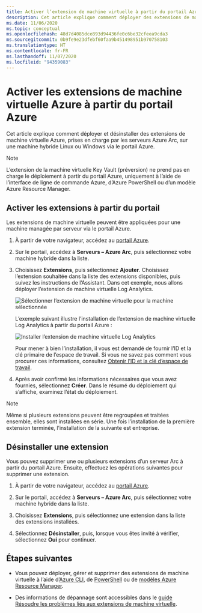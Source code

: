 ```yaml
---
title: Activer l’extension de machine virtuelle à partir du portail Azure
description: Cet article explique comment déployer des extensions de machine virtuelle sur des serveurs Azure Arc exécutés dans des environnements cloud hybrides à partir du portail Azure.
ms.date: 11/06/2020
ms.topic: conceptual
ms.openlocfilehash: 48d7d4085dce893d94436fe0c6be32cfeea9cda3
ms.sourcegitcommit: 0b9fe9e23dfebf60faa9b451498951b970758103
ms.translationtype: HT
ms.contentlocale: fr-FR
ms.lasthandoff: 11/07/2020
ms.locfileid: "94359083"
---
```

# <a name="enable-azure-vm-extensions-from-the-azure-portal"></a>Activer les extensions de machine virtuelle Azure à partir du portail Azure

Cet article explique comment déployer et désinstaller des extensions de machine virtuelle Azure, prises en charge par les serveurs Azure Arc, sur une machine hybride Linux ou Windows via le portail Azure.

> [!NOTE]
> L’extension de la machine virtuelle Key Vault (préversion) ne prend pas en charge le déploiement à partir du portail Azure, uniquement à l’aide de l’interface de ligne de commande Azure, d’Azure PowerShell ou d’un modèle Azure Resource Manager.

## <a name="enable-extensions-from-the-portal"></a>Activer les extensions à partir du portail

Les extensions de machine virtuelle peuvent être appliquées pour une machine managée par serveur via le portail Azure.

1. À partir de votre navigateur, accédez au [portail Azure](https://portal.azure.com).

2. Sur le portail, accédez à **Serveurs – Azure Arc**, puis sélectionnez votre machine hybride dans la liste.

3. Choisissez **Extensions**, puis sélectionnez **Ajouter**. Choisissez l’extension souhaitée dans la liste des extensions disponibles, puis suivez les instructions de l’Assistant. Dans cet exemple, nous allons déployer l’extension de machine virtuelle Log Analytics.

    ![Sélectionner l’extension de machine virtuelle pour la machine sélectionnée](./media/manage-vm-extensions/add-vm-extensions.png)

    L’exemple suivant illustre l’installation de l’extension de machine virtuelle Log Analytics à partir du portail Azure :

    ![Installer l’extension de machine virtuelle Log Analytics](./media/manage-vm-extensions/mma-extension-config.png)

    Pour mener à bien l’installation, il vous est demandé de fournir l’ID et la clé primaire de l’espace de travail. Si vous ne savez pas comment vous procurer ces informations, consultez [Obtenir l’ID et la clé d’espace de travail](../../azure-monitor/platform/log-analytics-agent.md#workspace-id-and-key).

4. Après avoir confirmé les informations nécessaires que vous avez fournies, sélectionnez **Créer**. Dans le résumé du déploiement qui s’affiche, examinez l’état du déploiement.

>[!NOTE]
>Même si plusieurs extensions peuvent être regroupées et traitées ensemble, elles sont installées en série. Une fois l’installation de la première extension terminée, l’installation de la suivante est entreprise.

## <a name="uninstall-extension"></a>Désinstaller une extension

Vous pouvez supprimer une ou plusieurs extensions d’un serveur Arc à partir du portail Azure. Ensuite, effectuez les opérations suivantes pour supprimer une extension.

1. À partir de votre navigateur, accédez au [portail Azure](https://portal.azure.com).

2. Sur le portail, accédez à **Serveurs – Azure Arc**, puis sélectionnez votre machine hybride dans la liste.

3. Choisissez **Extensions**, puis sélectionnez une extension dans la liste des extensions installées.

4. Sélectionnez **Désinstaller**, puis, lorsque vous êtes invité à vérifier, sélectionnez **Oui** pour continuer.

## <a name="next-steps"></a>Étapes suivantes

- Vous pouvez déployer, gérer et supprimer des extensions de machine virtuelle à l’aide d’[Azure CLI](manage-vm-extensions-cli.md), de [PowerShell](manage-vm-extensions-powershell.md) ou de [modèles Azure Resource Manager](manage-vm-extensions-template.md).

- Des informations de dépannage sont accessibles dans le [guide Résoudre les problèmes liés aux extensions de machine virtuelle](troubleshoot-vm-extensions.md).
